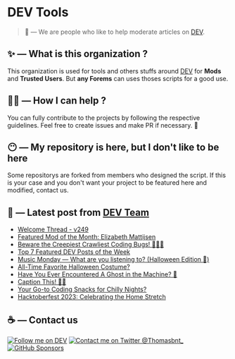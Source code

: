 # DEV Tools

> 🔧 — We are people who like to help moderate articles on [DEV](https://dev.to).

## ✨ — What is this organization ?

This organization is used for tools and others stuffs around [DEV](https://dev.to) for **Mods** and **Trusted Users**. But __any Forems__ can uses thoses scripts for a good use.


## 💪🏼 — How I can help ?

You can fully contribute to the projects by following the respective guidelines. Feel free to create issues and make PR if necessary. 🎉

## 😶 — My repository is here, but I don't like to be here

Some repositorys are forked from members who designed the script. If this is your case and you don't want your project to be featured here and modified, contact us.

## 📝 — Latest post from [DEV Team](https://dev.to/devteam)

<!-- BLOG-POST-LIST:START -->
- [Welcome Thread - v249](https://dev.to/devteam/welcome-thread-v249-2jj2)
- [Featured Mod of the Month: Elizabeth Mattijsen](https://dev.to/devteam/featured-mod-of-the-month-elizabeth-mattijsen-3gfe)
- [Beware the Creepiest Crawliest Coding Bugs! 👾👾👾](https://dev.to/devteam/beware-the-creepiest-crawliest-coding-bugs-803)
- [Top 7 Featured DEV Posts of the Week](https://dev.to/devteam/top-7-featured-dev-posts-of-the-week-5e0p)
- [Music Monday — What are you listening to? &lpar;Halloween Edition 🎃&rpar;](https://dev.to/devteam/music-monday-what-are-you-listening-to-halloween-edition--2ejj)
- [All-Time Favorite Halloween Costume?](https://dev.to/devteam/all-time-favorite-halloween-costume-4gnk)
- [Have You Ever Encountered A Ghost in the Machine? 👻](https://dev.to/devteam/favorite-spooky-movie-for-the-season-5c9b)
- [Caption This! 🤔💭](https://dev.to/devteam/caption-this-3jh)
- [Your Go-to Coding Snacks for Chilly Nights?](https://dev.to/devteam/your-go-to-coding-snacks-for-chilly-nights-3kh5)
- [Hacktoberfest 2023: Celebrating the Home Stretch](https://dev.to/devteam/hacktoberfest-2023-celebrating-the-home-stretch-46kp)
<!-- BLOG-POST-LIST:END -->


## ☕ — Contact us

[![Follow me on DEV](https://img.shields.io/badge/dev.to-%2308090A.svg?&style=for-the-badge&logo=dev.to&logoColor=white&alt=devto)](https://dev.to/thomasbnt)
[![Contact me on Twitter @Thomasbnt_](https://img.shields.io/badge/Contact%20me%20on%20Twitter-%231DA1F2.svg?&style=for-the-badge&logo=twitter&logoColor=white&alt=twitter)](https://twitter.com/messages/1142357270-1142357270?text=Hello,%20I%20contact%20you%20from%20devtotools%20&recipient_id=1142357270) [![GitHub Sponsors](https://img.shields.io/badge/Sponsor%20me-%23EA54AE.svg?&style=for-the-badge&logo=github-sponsors&logoColor=white)](https://github.com/sponsors/thomasbnt)


